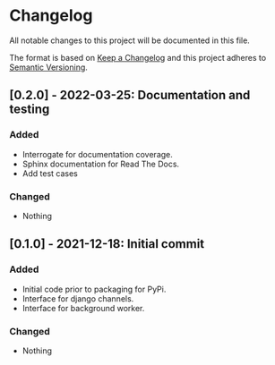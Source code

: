 # Changelog

All notable changes to this project will be documented in this file.

The format is based on [Keep a Changelog](http://keepachangelog.com/en/1.0.0/)
and this project adheres to [Semantic Versioning](http://semver.org/spec/v2.0.0.html).

## [0.2.0] - 2022-03-25: Documentation and testing

### Added

+ Interrogate for documentation coverage.
+ Sphinx documentation for Read The Docs.
+ Add test cases

### Changed

+ Nothing

## [0.1.0] - 2021-12-18: Initial commit

### Added

+ Initial code prior to packaging for PyPi.
+ Interface for django channels.
+ Interface for background worker.

### Changed

+ Nothing
